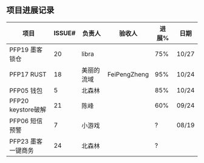 ## 项目进展记录

| 项目           | ISSUE# | 负责人 | 验收人 | 进展% | 日期  |
|----------------|--------|--------|--------|-------|-------|
| PFP19 墨客锁仓 | 20 | libra      |        | 75%   | 10/27 |
| PFP17 RUST     | 18 | 美丽的流域 | FeiPengZheng | 95%   | 10/24 |
| PFP05 钱包     | 5      | 北森林 |        | 85%   | 10/24 |
| PFP20 keystore破解 | 21 | 陈峰   |        | 60%   | 09/24 |
| PFP06 短信预警 | 7      | 小游戏 |        | ?     | 08/19 |
| PFP23 墨客一键商务 | 24 | 北森林 |        | ?     |       |
